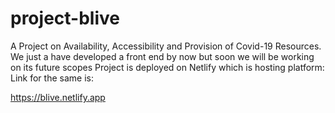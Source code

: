 # project-blive
A Project on Availability, Accessibility and Provision of Covid-19 Resources. 
We just a have developed a front end by now but soon we will be working on its future scopes
Project is deployed on Netlify which is hosting platform:
Link for the same is:
<p>
<a href="https://blive.netlify.app" target="_blank">
https://blive.netlify.app</a>
</p>
